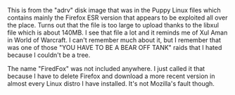 This is from the "adrv" disk image that was in the Puppy Linux files which contains mainly the Firefox ESR version that appears to be exploited all over the place. Turns out that the file is too large to upload thanks to the libxul file which is about 140MB. I see that file a lot and it reminds me of Xul Aman in World of Warcraft. I can't remember much about it, but I remember that was one of those "YOU HAVE TO BE A BEAR OFF TANK" raids that I hated because I couldn't be a tree.

The name "FiredFox" was not included anywhere. I just called it that because I have to delete Firefox and download a more recent version in almost every Linux distro I have installed. It's not Mozilla's fault though.
